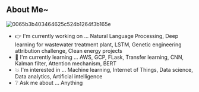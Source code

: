## About Me~

![0065b3b403464625c524b1264f3b165e](https://user-images.githubusercontent.com/45563371/88962170-a585ce00-d2d8-11ea-8b71-3c014f8925d8.gif)

- :point_right: I'm currently working on ... Natural Language Processing, Deep learning for wastewater treatment plant, LSTM, Genetic engineering attribution challenge, Clean energy projects
- :information_desk_person: I'm currently learning ... AWS, GCP, FLask, Transfer learning, CNN, Kalman filter, Attention mechanism, BERT
- :boom: I'm interested in ... Machine learning, Internet of Things, Data science, Data analytics, Artificial intelligence
- :grey_question: Ask me about ... Anything
